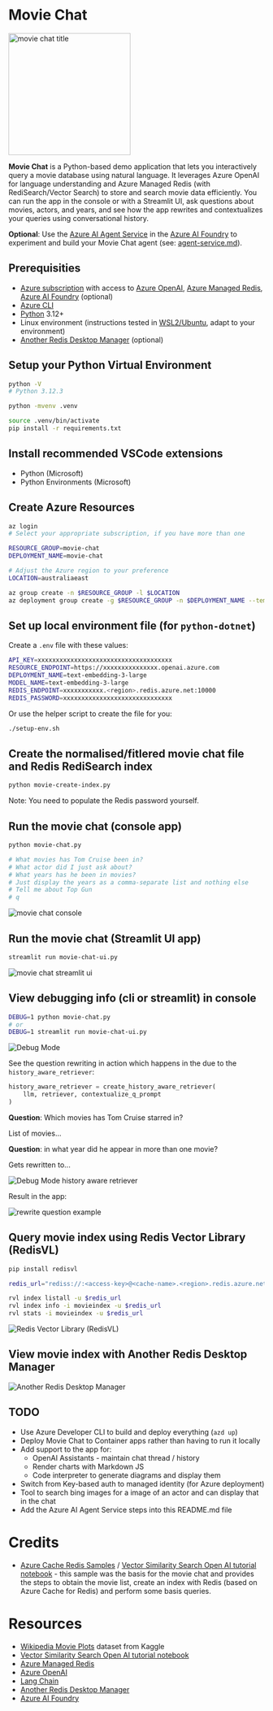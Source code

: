 # Movie Chat

<img src="img/movie-chat-title.jpg" alt="movie chat title" width="240"/>

**Movie Chat** is a Python-based demo application that lets you interactively query a movie database using natural language. It leverages Azure OpenAI for language understanding and Azure Managed Redis (with RediSearch/Vector Search) to store and search movie data efficiently. You can run the app in the console or with a Streamlit UI, ask questions about movies, actors, and years, and see how the app rewrites and contextualizes your queries using conversational history.

**Optional**: Use the [Azure AI Agent Service](https://learn.microsoft.com/en-us/azure/ai-services/agents/overview) in the [Azure AI Foundry](https://learn.microsoft.com/en-us/azure/ai-foundry/what-is-azure-ai-foundry) to experiment and build your Movie Chat agent (see: [agent-service.md](./agent-service.md)).

## Prerequisities

* [Azure subscription](https://azure.microsoft.com/en-au/pricing/purchase-options/azure-account/search) with access to [Azure OpenAI](https://azure.microsoft.com/en-us/products/ai-services/openai-service), [Azure Managed Redis](https://learn.microsoft.com/en-us/azure/redis/overview), [Azure AI Foundry](https://learn.microsoft.com/en-us/azure/ai-foundry/what-is-azure-ai-foundry) (optional)
* [Azure CLI](https://learn.microsoft.com/en-us/cli/azure/install-azure-cli)
* [Python](https://www.python.org/downloads/) 3.12+
* Linux environment (instructions tested in [WSL2/Ubuntu](https://ubuntu.com/desktop/wsl), adapt to your environment)
* [Another Redis Desktop Manager](https://goanother.com/) (optional)

## Setup your Python Virtual Environment

```sh
python -V
# Python 3.12.3

python -mvenv .venv

source .venv/bin/activate
pip install -r requirements.txt
```

## Install recommended VSCode extensions

* Python (Microsoft)
* Python Environments (Microsoft)

## Create Azure Resources

```sh
az login
# Select your appropriate subscription, if you have more than one

RESOURCE_GROUP=movie-chat
DEPLOYMENT_NAME=movie-chat

# Adjust the Azure region to your preference
LOCATION=australiaeast

az group create -n $RESOURCE_GROUP -l $LOCATION
az deployment group create -g $RESOURCE_GROUP -n $DEPLOYMENT_NAME --template-file infra/main.bicep
```

## Set up local environment file (for `python-dotnet`)

Create a `.env` file with these values:

```sh
API_KEY=xxxxxxxxxxxxxxxxxxxxxxxxxxxxxxxxxxxxx
RESOURCE_ENDPOINT=https://xxxxxxxxxxxxxxx.openai.azure.com
DEPLOYMENT_NAME=text-embedding-3-large
MODEL_NAME=text-embedding-3-large
REDIS_ENDPOINT=xxxxxxxxxxx.<region>.redis.azure.net:10000
REDIS_PASSWORD=xxxxxxxxxxxxxxxxxxxxxxxxxxxxxx
```

Or use the helper script to create the file for you:

```sh
./setup-env.sh
```

## Create the normalised/fitlered movie chat file and Redis RediSearch index

```sh
python movie-create-index.py
```

Note: You need to populate the Redis password yourself.

## Run the movie chat (console app)

```sh
python movie-chat.py

# What movies has Tom Cruise been in?
# What actor did I just ask about?
# What years has he been in movies?
# Just display the years as a comma-separate list and nothing else
# Tell me about Top Gun
# q
```

![movie chat console](img/movie-chat-console.png "movie chat console")

## Run the movie chat (Streamlit UI app)

```sh
streamlit run movie-chat-ui.py
```

![movie chat streamlit ui](img/movie-chat-streamlit.png "movie chat streamlit ui")

## View debugging info (cli or streamlit) in console

```sh
DEBUG=1 python movie-chat.py
# or
DEBUG=1 streamlit run movie-chat-ui.py
```

![Debug Mode](img/debug-mode.png "Debug Mode")

See the question rewriting in action which happens in the due to the `history_aware_retriever`:

```python
history_aware_retriever = create_history_aware_retriever(
    llm, retriever, contextualize_q_prompt
)
```

**Question**: Which movies has Tom Cruise starred in?

List of movies...

**Question**: in what year did he appear in more than one movie?

Gets rewritten to...

![Debug Mode history aware retriever](img/debug-mode-history-aware-retriever.png "Debug Mode history aware retriever")

Result in the app:

![rewrite question example](img/rewrite-question.png "rewrite question example")

## Query movie index using Redis Vector Library (RedisVL)

```sh
pip install redisvl

redis_url="rediss://:<access-key>@<cache-name>.<region>.redis.azure.net:10000"

rvl index listall -u $redis_url
rvl index info -i movieindex -u $redis_url
rvl stats -i movieindex -u $redis_url
```

![Redis Vector Library (RedisVL)](img/rvl-cli.png "Redis Vector Library (RedisVL)")

## View movie index with Another Redis Desktop Manager

![Another Redis Desktop Manager](img/ardm.png "Another Redis Desktop Manager")

## TODO

* Use Azure Developer CLI to build and deploy everything (`azd up`)
* Deploy Movie Chat to Container apps rather than having to run it locally
* Add support to the app for:
    * OpenAI Assistants - maintain chat thread / history
    * Render charts with Markdown JS
    * Code interpreter to generate diagrams and display them
* Switch from Key-based auth to managed identity (for Azure deployment)
* Tool to search bing images for a image of an actor and can display that in the chat
* Add the Azure AI Agent Service steps into this README.md file

# Credits

* [Azure Cache Redis Samples](https://github.com/Azure-Samples/azure-cache-redis-samples) / [Vector Similarity Search Open AI tutorial notebook](https://github.com/Azure-Samples/azure-cache-redis-samples/blob/main/tutorial/vector-similarity-search-open-ai/tutorial.ipynb) - this sample was the basis for the movie chat and provides the steps to obtain the movie list, create an index with Redis (based on Azure Cache for Redis) and perform some basis queries.

# Resources

* [Wikipedia Movie Plots](https://www.kaggle.com/datasets/jrobischon/wikipedia-movie-plots) dataset from Kaggle
* [Vector Similarity Search Open AI tutorial notebook](https://github.com/Azure-Samples/azure-cache-redis-samples/blob/main/tutorial/vector-similarity-search-open-ai/tutorial.ipynb)
* [Azure Managed Redis](https://learn.microsoft.com/en-us/azure/redis/overview)
* [Azure OpenAI](https://azure.microsoft.com/en-us/products/ai-services/openai-service)
* [Lang Chain](https://www.langchain.com/)
* [Another Redis Desktop Manager](https://goanother.com/)
* [Azure AI Foundry](https://learn.microsoft.com/en-us/azure/ai-foundry/what-is-azure-ai-foundry)
